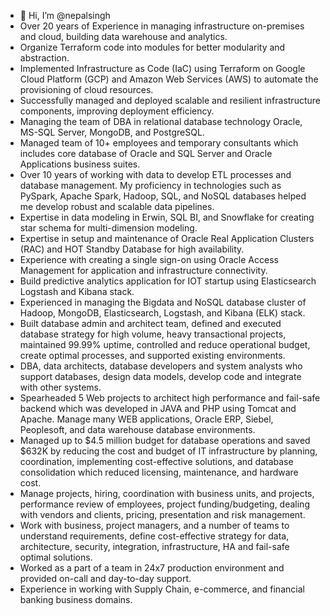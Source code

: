- 👋 Hi, I’m @nepalsingh
-	Over 20 years of Experience in managing infrastructure on-premises and cloud, building data warehouse and analytics.
-	Organize Terraform code into modules for better modularity and abstraction.
-	Implemented Infrastructure as Code (IaC) using Terraform on Google Cloud Platform (GCP) and Amazon Web Services (AWS) to automate the provisioning of cloud resources.
-	Successfully managed and deployed scalable and resilient infrastructure components, improving deployment efficiency.
-	Managing the team of DBA in relational database technology Oracle, MS-SQL Server, MongoDB, and PostgreSQL.
-	Managed team of 10+ employees and temporary consultants which includes core database of Oracle and SQL Server and Oracle Applications business suites.
-	Over 10 years of working with data to develop ETL processes and database management. My proficiency in technologies such as PySpark, Apache Spark, Hadoop, SQL, and NoSQL databases helped me develop robust and scalable data pipelines.
-	Expertise in data modeling in Erwin, SQL BI, and Snowflake for creating star schema for multi-dimension modeling.
-	Expertise in setup and maintenance of Oracle Real Application Clusters (RAC) and HOT Standby Database for high availability.
-	Experience with creating a single sign-on using Oracle Access Management for application and infrastructure connectivity.
-	Build predictive analytics application for IOT startup using Elasticsearch Logstash and Kibana stack.
-	Experienced in managing the Bigdata and NoSQL database cluster of Hadoop, MongoDB, Elasticsearch, Logstash, and Kibana (ELK) stack.
-	Built database admin and architect team, defined and executed database strategy for high volume, heavy transactional projects, maintained 99.99% uptime, controlled and reduce operational budget, create optimal processes, and supported existing environments.
-	DBA, data architects, database developers and system analysts who support databases, design data models, develop code and integrate with other systems.
-	Spearheaded 5 Web projects to architect high performance and fail-safe backend which was developed in JAVA and PHP using Tomcat and Apache. Manage many WEB applications, Oracle ERP, Siebel, Peoplesoft, and data warehouse database environments.
-	Managed up to $4.5 million budget for database operations and saved $632K by reducing the cost and budget of IT infrastructure by planning, coordination, implementing cost-effective solutions, and database consolidation which reduced licensing, maintenance, and hardware cost.
-	Manage projects, hiring, coordination with business units, and projects, performance review of employees, project funding/budgeting, dealing with vendors and clients, pricing, presentation and risk management.
-	Work with business, project managers, and a number of teams to understand requirements, define cost-effective strategy for data, architecture, security, integration, infrastructure, HA and fail-safe optimal solutions.
-	Worked as a part of a team in 24x7 production environment and provided on-call and day-to-day support.
-	Experience in working with Supply Chain, e-commerce, and financial banking business domains.

